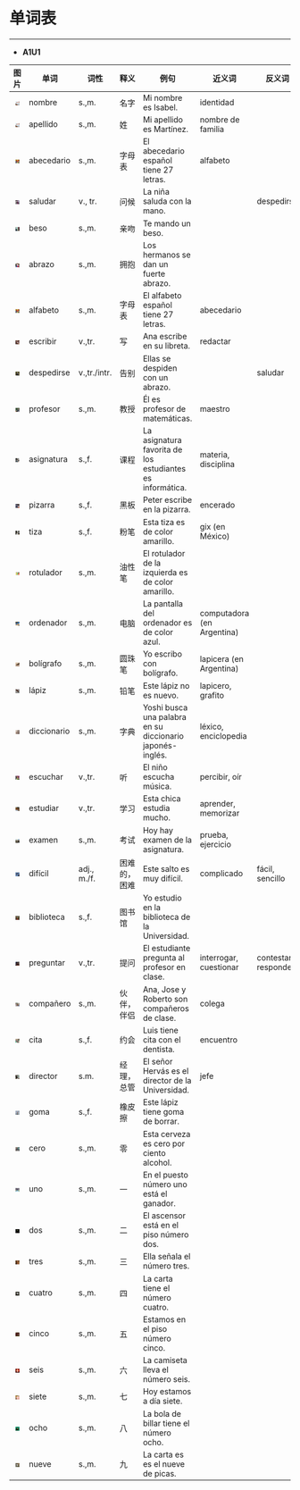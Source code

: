 # 单词表

----

- **A1U1**

| 图片 | 单词 | 词性 | 释义 | 例句 | 近义词 | 反义词 |
| :---: | --- | ---- | ---- | ---- | ---- | ----- |
| <img src="pics/0001.jpg" width="50%"/> | nombre | s.,m. | 名字 | Mi nombre es Isabel. | identidad | |
| <img src="pics/0002.jpg" width="50%"/> | apellido | s.,m. | 姓 | Mi apellido es Martínez. | nombre de familia | |
| <img src="pics/0003.jpg" width="50%"/> | abecedario | s.,m. | 字母表 | El abecedario español tiene 27 letras. | alfabeto | |
| <img src="pics/0004.jpg" width="50%"/> | saludar | v., tr. | 问候 | La niña saluda con la mano. | | despedirse |
| <img src="pics/0005.jpg" width="50%"/> | beso | s.,m. | 亲吻 | Te mando un beso. | | |
| <img src="pics/0006.jpg" width="50%"/> | abrazo | s.,m. | 拥抱 | Los hermanos se dan un fuerte abrazo. | | |
| <img src="pics/0007.jpg" width="50%"/> | alfabeto | s.,m. | 字母表 | El alfabeto español tiene 27 letras. | abecedario | |
| <img src="pics/0008.jpg" width="50%"/> | escribir | v.,tr. | 写 | Ana escribe en su libreta. | redactar |
| <img src="pics/0009.jpg" width="50%"/> | despedirse | v.,tr./intr. | 告别 | Ellas se despiden con un abrazo. | | saludar |
| <img src="pics/0010.jpg" width="50%"/> | profesor | s.,m. | 教授 | Él es profesor de matemáticas. | maestro |
| <img src="pics/0011.jpg" width="50%"/> | asignatura | s.,f. | 课程 | La asignatura favorita de los estudiantes es informática. | materia, disciplina | |
| <img src="pics/0012.jpg" width="50%"/> | pizarra | s.,f. | 黑板 | Peter escribe en la pizarra. | encerado | |
| <img src="pics/0013.jpg" width="50%"/> | tiza | s.,f. | 粉笔 | Esta tiza es de color amarillo. | gix (en México) | |
| <img src="pics/0014.jpg" width="50%"/> | rotulador | s.,m. | 油性笔 | El rotulador de la izquierda es de color amarillo. | | |
| <img src="pics/0015.jpg" width="50%"/> | ordenador | s.,m. | 电脑 | La pantalla del ordenador es de color azul. | computadora (en Argentina) | |
| <img src="pics/0016.jpg" width="50%"/> | bolígrafo | s.,m. | 圆珠笔 | Yo escribo con bolígrafo. | lapicera (en Argentina) | |
| <img src="pics/0017.jpg" width="50%"/> | lápiz | s.,m. | 铅笔 | Este lápiz no es nuevo. | lapicero, grafito | |
| <img src="pics/0018.jpg" width="50%"/> | diccionario | s.,m. | 字典 | Yoshi busca una palabra en su diccionario japonés- inglés. | léxico, enciclopedia | |
| <img src="pics/0019.jpg" width="50%"/> | escuchar | v.,tr. | 听 | El niño escucha música. | percibir, oír | |
| <img src="pics/0020.jpg" width="50%"/> | estudiar | v.,tr. | 学习 | Esta chica estudia mucho. | aprender, memorizar | |
| <img src="pics/0021.jpg" width="50%"/> | examen | s.,m. | 考试 | Hoy hay examen de la asignatura. | prueba, ejercicio |
| <img src="pics/0022.jpg" width="50%"/> | difícil | adj., m./f. | 困难的，困难 | Este salto es muy difícil. | complicado | fácil, sencillo |
| <img src="pics/0023.jpg" width="50%"/> | biblioteca | s.,f. | 图书馆 | Yo estudio en la biblioteca de la Universidad. | | |
| <img src="pics/0024.jpg" width="50%"/> | preguntar | v.,tr. | 提问 | El estudiante pregunta al profesor en clase. | interrogar, cuestionar | contestar, responder |
| <img src="pics/0025.jpg" width="50%"/> | compañero | s.,m. | 伙伴，伴侣 | Ana, Jose y Roberto son compañeros de clase. | colega | |
| <img src="pics/0026.jpg" width="50%"/> | cita | s.,f. | 约会 | Luis tiene cita con el dentista. | encuentro
| <img src="pics/0027.jpg" width="50%"/> | director | s.m. | 经理，总管 | El señor Hervás es el director de la Universidad. | jefe | |
| <img src="pics/0028.jpg" width="50%"/> | goma | s.,f. | 橡皮擦 | Este lápiz tiene goma de borrar. | | |
| <img src="pics/0029.jpg" width="50%"/> | cero | s.,m. | 零 | Esta cerveza es cero por ciento alcohol. | | |
| <img src="pics/0030.jpg" width="50%"/> | uno | s.,m. | 一 | En el puesto número uno está el ganador. | | |
| <img src="pics/0031.jpg" width="50%"/> | dos | s.,m. | 二 | El ascensor está en el piso número dos. | | |
| <img src="pics/0032.jpg" width="50%"/> | tres | s.,m. | 三 | Ella señala el número tres. | | |
| <img src="pics/0033.jpg" width="50%"/> | cuatro | s.,m. | 四 | La carta tiene el número cuatro. | | |
| <img src="pics/0034.jpg" width="50%"/> | cinco | s.,m. | 五 | Estamos en el piso número cinco. | | |
| <img src="pics/0035.jpg" width="50%"/> | seis | s.,m. | 六 | La camiseta lleva el número seis. | | |
| <img src="pics/0036.jpg" width="50%"/> | siete | s.,m. | 七 | Hoy estamos a día siete. | | |
| <img src="pics/0037.jpg" width="50%"/> | ocho | s.,m. | 八 | La bola de billar tiene el número ocho. | | |
| <img src="pics/0038.jpg" width="50%"/> | nueve | s.,m. | 九 | La carta es es el nueve de picas. | | |
